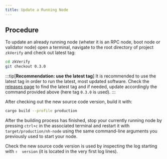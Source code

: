 ```yaml
---
title: Update a Running Node
---
```


## Procedure

To update an already running node (wheter it is an RPC node, boot node or validator node) open a terminal, navigate to the root directory of project `zkVerify` and check out latest tag:

```bash
cd zkVerify
git checkout 0.3.0
```

:::tip[**Recommendation: use the latest tag**]
It is recommended to use the latest tag in order to run the latest, most updated software. Check the [releases page](https://github.com/HorizenLabs/compose-zkverify-simplified/releases) to find the latest tag and if needed, update accordingly the command provided above (here tag `0.3.0` is used).
:::

After checking out the new source code version, build it with:

```bash
cargo build --profile production
```

After the building process has finished, stop your currently running node by pressing `ctrl+c` in the associated terminal and restart it with `target/production/nh-node` using the same command-line arguments you previously used to start your node.

Check the new source code version is used by inspecting the log starting with `✌️  version` (it is located in the very first log lines).
